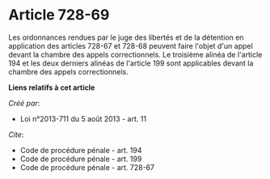 # Article 728-69

Les ordonnances rendues par le juge des libertés et de la détention en application des articles 728-67 et 728-68 peuvent
faire l'objet d'un appel devant la chambre des appels correctionnels. Le troisième alinéa de l'article 194 et les deux
derniers alinéas de l'article 199 sont applicables devant la chambre des appels correctionnels.

**Liens relatifs à cet article**

_Créé par_:

  - Loi n°2013-711 du 5 août 2013 - art. 11

_Cite_:

  - Code de procédure pénale - art. 194
  - Code de procédure pénale - art. 199
  - Code de procédure pénale - art. 728-67
